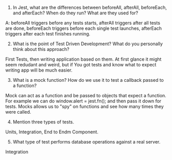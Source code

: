 <!-- Answers to the Short Answer Essay Questions go here -->

1.  In Jest, what are the differences between beforeAll, afterAll, beforeEach, and afterEach? When do they run? What are they used for?

A: beforeAll triggers before any tests starts, afterAll triggers after all tests are done, beforeEach triggers before each single test launches, afterEach triggers after each test finishes running.

2.  What is the point of Test Driven Development? What do you personally think about this approach?

First Tests, then writing application based on them. At first glance it might seem redudant and weird, but if You got tests and know what to expect writing app will be much easier.

3.  What is a mock function? How do we use it to test a callback passed to a function?

Mock can act as a function and be passed to objects that expect a function. For example we can do window.alert = jest.fn(); and then pass it down for tests. Mocks allows us to "spy" on functions and see how many times they were called.

4.  Mention three types of tests.

Units, Integration, End to Endm Component.

5.  What type of test performs database operations against a real server.

Integration
